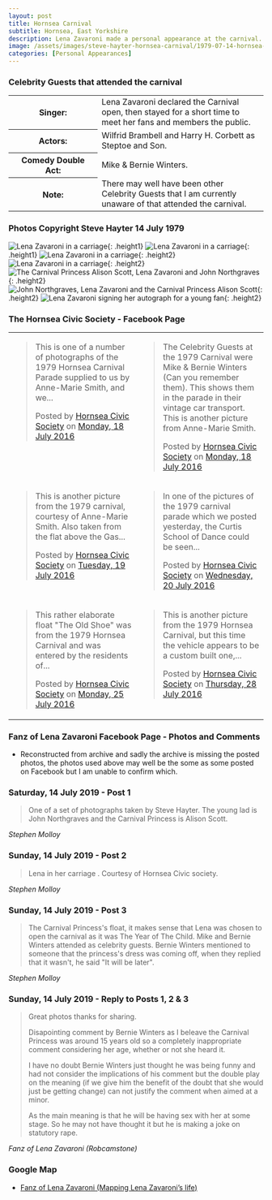 ```yaml
---
layout: post
title: Hornsea Carnival
subtitle: Hornsea, East Yorkshire
description: Lena Zavaroni made a personal appearance at the carnival. She declared the Carnival open, then stayed for a short time to meet her fans and the public.
image: /assets/images/steve-hayter-hornsea-carnival/1979-07-14-hornsea-carnival.png
categories: [Personal Appearances]
---
```


<div id="fb-root"></div>
<script async defer crossorigin="anonymous" src="https://connect.facebook.net/en_GB/sdk.js#xfbml=1&version=v7.0" nonce="gVu4nYmO"></script>

### Celebrity Guests that attended the carnival
<table>
<tr><th>Singer:</th><td>Lena Zavaroni declared the Carnival open, then stayed for a short time to meet her fans and members the public.</td></tr>
<tr><th>Actors:</th><td>Wilfrid Brambell and Harry H. Corbett as Steptoe and Son.</td></tr>
<tr><th style="width:160px;">Comedy Double Act:</th><td>Mike &amp; Bernie Winters.</td></tr>
<tr><th>Note:</th><td>There may well have been other Celebrity Guests that I am currently unaware of that attended the carnival.</td></tr>
</table>

### Photos Copyright Steve Hayter 14 July 1979
![](/assets/images/steve-hayter-hornsea-carnival/1979-07-14-hornsea-carnival-01.jpg "Lena Zavaroni in a carriage"){: .height1}
![](/assets/images/steve-hayter-hornsea-carnival/1979-07-14-hornsea-carnival-02.jpg "Lena Zavaroni in a carriage"){: .height1}
![](/assets/images/steve-hayter-hornsea-carnival/1979-07-14-hornsea-carnival-03.jpg "Lena Zavaroni in a carriage"){: .height2}
![](/assets/images/steve-hayter-hornsea-carnival/1979-07-14-hornsea-carnival-04.jpg "Lena Zavaroni in a carriage"){: .height2}
![](/assets/images/steve-hayter-hornsea-carnival/1979-07-14-hornsea-carnival-05.jpg "The Carnival Princess Alison Scott, Lena Zavaroni and John Northgraves"){: .height2}
![](/assets/images/steve-hayter-hornsea-carnival/1979-07-14-hornsea-carnival-06.jpg "John Northgraves, Lena Zavaroni and the Carnival Princess Alison Scott"){: .height2}
![](/assets/images/steve-hayter-hornsea-carnival/1979-07-14-hornsea-carnival-07.jpg "Lena Zavaroni signing her autograph for a young fan"){: .height2}

### The Hornsea Civic Society - Facebook Page
<table>
<tr>
<td style="width:50%; vertical-align: top;">
<div class="fb-post" data-href="https://www.facebook.com/322737224497318/photos/a.1112473035523729/888532991251069/" data-show-text="true" data-width=""><blockquote cite="https://developers.facebook.com/322737224497318/photos/a.1112473035523729/888532991251069/?type=3" class="fb-xfbml-parse-ignore"><p>This is one of a number of photographs of the 1979 Hornsea Carnival Parade supplied to us by Anne-Marie Smith, and we...</p>Posted by <a href="https://www.facebook.com/Hornsea-Civic-Society-322737224497318/">Hornsea Civic Society</a> on&nbsp;<a href="https://developers.facebook.com/322737224497318/photos/a.1112473035523729/888532991251069/?type=3">Monday, 18 July 2016</a></blockquote></div>
</td>

<td style="width:50%; vertical-align: top;">
<div class="fb-post" data-href="https://www.facebook.com/322737224497318/photos/a.1112473035523729/888534234584278/" data-show-text="true" data-width=""><blockquote cite="https://developers.facebook.com/322737224497318/photos/a.1112473035523729/888534234584278/?type=3" class="fb-xfbml-parse-ignore"><p>The Celebrity Guests at the 1979 Carnival were Mike &amp; Bernie Winters (Can you remember them). This shows them in the parade in their vintage car transport.
This is another picture from Anne-Marie Smith.</p>Posted by <a href="https://www.facebook.com/Hornsea-Civic-Society-322737224497318/">Hornsea Civic Society</a> on&nbsp;<a href="https://developers.facebook.com/322737224497318/photos/a.1112473035523729/888534234584278/?type=3">Monday, 18 July 2016</a></blockquote></div>
</td>
</tr>

<tr>
<td style="width:50%; vertical-align: top;">
<div class="fb-post" data-href="https://www.facebook.com/322737224497318/photos/a.1112473035523729/889104944527207/" data-show-text="true" data-width=""><blockquote cite="https://developers.facebook.com/322737224497318/photos/a.1112473035523729/889104944527207/?type=3" class="fb-xfbml-parse-ignore"><p>This is another picture from the 1979 carnival, courtesy of Anne-Marie Smith. Also taken from the flat above the Gas...</p>Posted by <a href="https://www.facebook.com/Hornsea-Civic-Society-322737224497318/">Hornsea Civic Society</a> on&nbsp;<a href="https://developers.facebook.com/322737224497318/photos/a.1112473035523729/889104944527207/?type=3">Tuesday, 19 July 2016</a></blockquote></div>
</td>

<td style="width:50%; vertical-align: top;">
<div class="fb-post" data-href="https://www.facebook.com/322737224497318/photos/a.1112473035523729/889604851143883/" data-show-text="true" data-width=""><blockquote cite="https://developers.facebook.com/322737224497318/photos/a.1112473035523729/889604851143883/?type=3" class="fb-xfbml-parse-ignore"><p>In one of the pictures of the 1979 carnival parade which we posted yesterday, the Curtis School of Dance could be seen...</p>Posted by <a href="https://www.facebook.com/Hornsea-Civic-Society-322737224497318/">Hornsea Civic Society</a> on&nbsp;<a href="https://developers.facebook.com/322737224497318/photos/a.1112473035523729/889604851143883/?type=3">Wednesday, 20 July 2016</a></blockquote></div>
</td>
</tr>

<tr>
<td style="width:50%; vertical-align: top;">
<div class="fb-post" data-href="https://www.facebook.com/322737224497318/photos/a.1112473035523729/891869957584039/" data-show-text="true" data-width=""><blockquote cite="https://developers.facebook.com/322737224497318/photos/a.1112473035523729/891869957584039/?type=3" class="fb-xfbml-parse-ignore"><p>This rather elaborate float &quot;The Old Shoe&quot; was from the 1979 Hornsea Carnival and was entered by the residents of...</p>Posted by <a href="https://www.facebook.com/Hornsea-Civic-Society-322737224497318/">Hornsea Civic Society</a> on&nbsp;<a href="https://developers.facebook.com/322737224497318/photos/a.1112473035523729/891869957584039/?type=3">Monday, 25 July 2016</a></blockquote></div>
</td>

<td style="width:50%; vertical-align: top;">
<div class="fb-post" data-href="https://www.facebook.com/322737224497318/photos/a.1112473035523729/893521727418862/" data-show-text="true" data-width=""><blockquote cite="https://developers.facebook.com/322737224497318/photos/a.1112473035523729/893521727418862/?type=3" class="fb-xfbml-parse-ignore"><p>This is another picture from the 1979 Hornsea Carnival, but this time the vehicle appears to be a custom built one,...</p>Posted by <a href="https://www.facebook.com/Hornsea-Civic-Society-322737224497318/">Hornsea Civic Society</a> on&nbsp;<a href="https://developers.facebook.com/322737224497318/photos/a.1112473035523729/893521727418862/?type=3">Thursday, 28 July 2016</a></blockquote></div>
</td>
</tr>
</table>

### Fanz of Lena Zavaroni Facebook Page - Photos and Comments
* Reconstructed from archive and sadly the archive is missing the posted photos, the photos used above may well be the some as some posted on Facebook but I am unable to confirm which.

### Saturday, 14 July 2019 - Post 1
> One of a set of photographs taken by Steve Hayter. The young lad is John Northgraves and the Carnival Princess is Alison Scott.

<cite>Stephen Molloy</cite>

### Sunday, 14 July 2019 - Post 2
> Lena in her carriage . Courtesy of Hornsea Civic society.

<cite>Stephen Molloy</cite>

### Sunday, 14 July 2019 - Post 3

> The Carnival Princess's float, it makes sense that Lena was chosen to open the carnival as it was The Year of The Child. Mike and Bernie Winters attended as celebrity guests.
Bernie Winters mentioned to someone that the princess's dress was coming off, when they replied that it wasn't, he said "It will be later".

<cite>Stephen Molloy</cite>

### Sunday, 14 July 2019 - Reply to Posts 1, 2 & 3
> Great photos thanks for sharing.
>
> Disapointing comment by Bernie Winters as I beleave the Carnival Princess was around 15 years old so a completely inappropriate comment considering her age, whether or not she heard it.
>
> I have no doubt Bernie Winters just thought he was being funny and had not consider the implications of his comment but the double play on the meaning (if we give him the benefit of the doubt that she would just be getting change) can not justify the comment when aimed at a minor.
>
> As the main meaning is that he will be having sex with her at some stage. So he may not have thought it but he is making a joke on statutory rape.

<cite>Fanz of Lena Zavaroni (Robcamstone)</cite>

### Google Map
* [Fanz of Lena Zavaroni (Mapping Lena Zavaroni’s life)](https://www.google.com/maps/d/u/0/viewer?mid=1D1D0ERV_FQMNb9XZzJ-J3yUlK8aI4vhI&ll=53.91270380000004%2C-0.16948649999994814&z=19)

<style>
.height1 {width:auto; height:251.76px;}
.height2 {width:auto; height:218.76px;}
img {vertical-align: unset;}
</style>

